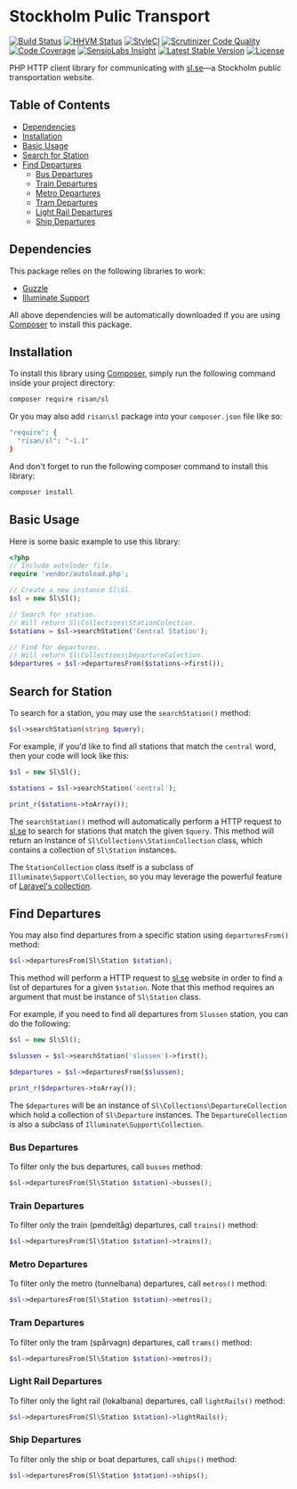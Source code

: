 # Stockholm Pulic Transport

[![Build Status](https://travis-ci.org/risan/sl.svg?branch=master)](https://travis-ci.org/risan/sl)
[![HHVM Status](http://hhvm.h4cc.de/badge/risan/sl.svg?style=flat)](http://hhvm.h4cc.de/package/risan/sl)
[![StyleCI](https://styleci.io/repos/48139068/shield?style=flat)](https://styleci.io/repos/48139068)
[![Scrutinizer Code Quality](https://scrutinizer-ci.com/g/risan/sl/badges/quality-score.png?b=master)](https://scrutinizer-ci.com/g/risan/sl/?branch=master)
[![Code Coverage](https://scrutinizer-ci.com/g/risan/sl/badges/coverage.png?b=master)](https://scrutinizer-ci.com/g/risan/sl/?branch=master)
[![SensioLabs Insight](https://img.shields.io/sensiolabs/i/0363c9d1-17ec-475c-bef4-9d7e889d77b3.svg)](https://insight.sensiolabs.com/projects/0363c9d1-17ec-475c-bef4-9d7e889d77b3)
[![Latest Stable Version](https://poser.pugx.org/risan/sl/v/stable)](https://packagist.org/packages/risan/sl)
[![License](https://poser.pugx.org/risan/sl/license)](https://packagist.org/packages/risan/sl)

PHP HTTP client library for communicating with [sl.se](http://sl.se/)—a Stockholm public transportation website.

## Table of Contents

* [Dependencies](#dependencies)
* [Installation](#installation)
* [Basic Usage](#basic-usage)
* [Search for Station](#search-for-station)
* [Find Departures](#find-departures)
  * [Bus Departures](#bus-departures)
  * [Train Departures](#train-departures)
  * [Metro Departures](#metro-departures)
  * [Tram Departures](#tram-departures)
  * [Light Rail Departures](#light-rail-departures)
  * [Ship Departures](#ship-departures)

## Dependencies

This package relies on the following libraries to work:

* [Guzzle](https://github.com/guzzle/guzzle)
* [Illuminate Support](https://github.com/illuminate/support)

All above dependencies will be automatically downloaded if you are using [Composer](https://getcomposer.org/) to install this package.

## Installation

To install this library using [Composer](https://getcomposer.org/), simply run the following command inside your project directory:

```bash
composer require risan/sl
```

Or you may also add `risan\sl` package into your `composer.json` file like so:

```bash
"require": {
  "risan/sl": "~1.1"
}
```

And don't forget to run the following composer command to install this library:

```bash
composer install
```

## Basic Usage

Here is some basic example to use this library:

```php
<?php
// Include autoloder file.
require 'vendor/autoload.php';

// Create a new instance Sl\Sl.
$sl = new Sl\Sl();

// Search for station.
// Will return Sl\Collections\StationColection.
$stations = $sl->searchStation('Central Station');

// Find for departures.
// Will return Sl\Collections\DepartureColection.
$departures = $sl->departuresFrom($stations->first());
```

## Search for Station

To search for a station, you may use the `searchStation()` method:

```php
$sl->searchStation(string $query);
```

For example, if you'd like to find all stations that match the `central` word, then your code will look like this:

```php
$sl = new Sl\Sl();

$stations = $sl->searchStation('central');

print_r($stations->toArray());
```

The `searchStation()` method will automatically perform a HTTP request to [sl.se](http://sl.se/) to search for stations that match the given `$query`. This method will return an instance of `Sl\Collections\StationCollection` class, which contains a collection of `Sl\Station` instances.

The `StationCollection` class itself is a subclass of `Illuminate\Support\Collection`, so you may leverage the powerful feature of [Laravel's collection](http://laravel.com/docs/5.1).

## Find Departures

You may also find departures from a specific station using `departuresFrom()` method:

```php
$sl->departuresFrom(Sl\Station $station);
```

This method will perform a HTTP request to [sl.se](http://sl.se/) website in order to find a list of departures for a given `$station`. Note that this method requires an argument that must be instance of `Sl\Station` class.

For example, if you need to find all departures from `Slussen` station, you can do the following:

```php
$sl = new Sl\Sl();

$slussen = $sl->searchStation('slussen')->first();

$departures = $sl->departuresFrom($slussen);

print_r($departures->toArray());
```

The `$departures` will be an instance of `Sl\Collections\DepartureCollection` which hold a collection of `Sl\Departure` instances. The `DepartureCollection` is also a subclass of `Illuminate\Support\Collection`.

### Bus Departures

To filter only the bus departures, call `busses` method:

```php
$sl->departuresFrom(Sl\Station $station)->busses();
```

### Train Departures

To filter only the train (pendeltåg) departures, call `trains()` method:

```php
$sl->departuresFrom(Sl\Station $station)->trains();
```

### Metro Departures

To filter only the metro (tunnelbana) departures, call `metros()` method:

```php
$sl->departuresFrom(Sl\Station $station)->metros();
```

### Tram Departures

To filter only the tram (spårvagn) departures, call `trams()` method:

```php
$sl->departuresFrom(Sl\Station $station)->metros();
```

### Light Rail Departures

To filter only the light rail (lokalbana) departures, call `lightRails()` method:

```php
$sl->departuresFrom(Sl\Station $station)->lightRails();
```

### Ship Departures

To filter only the ship or boat departures, call `ships()` method:

```php
$sl->departuresFrom(Sl\Station $station)->ships();
```
